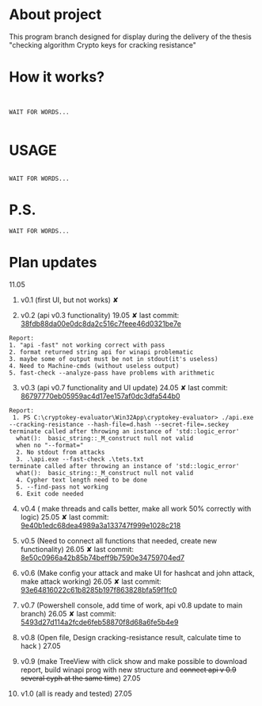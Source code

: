 # About project

This program branch designed for display during the delivery of the thesis
"checking algorithm Crypto keys for cracking resistance"

# How it works?

```


WAIT FOR WORDS...


```

# USAGE

```

WAIT FOR WORDS...
```

# P.S.
```
WAIT FOR WORDS...
```

# Plan updates

11.05
1. v0.1 (first UI, but not works) ✘

2. v0.2 (api v0.3 functionality) 19.05 ✘ last commit: [38fdb88da00e0dc8da2c516c7feee46d0321be7e](https://github.com/Martinfree/cryptokey-evaluator/commit/38fdb88da00e0dc8da2c516c7feee46d0321be7e)
 ```
Report:
 1. "api -fast" not working correct with pass
 2. format returned string api for winapi problematic
 3. maybe some of output must be not in stdout(it's useless)
 4. Need to Machine-cmds (without useless output)
 5. fast-check --analyze-pass have problems with arithmetic
 ```

3. v0.3 (api v0.7 functionality and UI update) 24.05 ✘ last commit: [86797770eb05959ac4d17ee157af0dc3dfa544b0](https://github.com/Martinfree/cryptokey-evaluator/commit/86797770eb05959ac4d17ee157af0dc3dfa544b0)
```
Report:
 1. PS C:\cryptokey-evaluator\Win32App\cryptokey-evaluator> ./api.exe --cracking-resistance --hash-file=d.hash --secret-file=.seckey
terminate called after throwing an instance of 'std::logic_error'
  what():  basic_string::_M_construct null not valid
  when no "--format="
  2. No stdout from attacks
  3. .\api.exe --fast-check .\tets.txt
terminate called after throwing an instance of 'std::logic_error'
  what():  basic_string::_M_construct null not valid
  4. Cypher text length need to be done
  5. --find-pass not working
  6. Exit code needed
```
4. v0.4 ( make threads and calls better, make all work 50% correctly with logic) 25.05 ✘ last commit: [9e40b1edc68dea4989a3a133747f999e1028c218](https://github.com/Martinfree/cryptokey-evaluator/commit/9e40b1edc68dea4989a3a133747f999e1028c218)

5. v0.5 (Need to connect all functions that needed, create new functionality) 26.05 ✘ last commit: [8e50c0966a42b85b74beff9b7590e34759704ed7](https://github.com/Martinfree/cryptokey-evaluator/commit/8e50c0966a42b85b74beff9b7590e34759704ed7)

6. v0.6 (Make config your attack and make UI for hashcat and john attack, make attack working) 26.05 ✘ last commit: [93e64816022c61b8285b197f863828bfa59f1fc0](https://github.com/Martinfree/cryptokey-evaluator/commit/93e64816022c61b8285b197f863828bfa59f1fc0)

7. v0.7 (Powershell console, add time of work, api v0.8 update to main branch) 26.05 ✘ last commit: [5493d27d114a2fcde6feb58870f8d68a6fe5b4e9](https://github.com/Martinfree/cryptokey-evaluator/commit/5493d27d114a2fcde6feb58870f8d68a6fe5b4e9)

8. v0.8 (Open file, Design cracking-resistance result, calculate time to hack ) 27.05

9. v0.9 (make TreeView with click show and make possible to download report, build winapi prog with new structure and ~~connect api v 0.9~~ ~~several cyph at the same time~~) 27.05

10. v1.0 (all is ready and tested) 27.05
